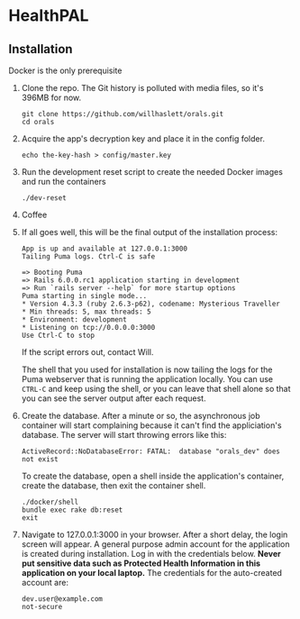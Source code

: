 # HealthPAL

## Installation
Docker is the only prerequisite

1. Clone the repo. The Git history is polluted with media files, so it's 396MB for now.

    ```
    git clone https://github.com/willhaslett/orals.git
    cd orals
    ```
1. Acquire the app's decryption key and place it in the config folder.

    ```
    echo the-key-hash > config/master.key
    ```

1. Run the development reset script to create the needed Docker images and run the containers
    ```
    ./dev-reset
    ```

1. Coffee
1. If all goes well, this will be the final output of the installation process:

    ```
    App is up and available at 127.0.0.1:3000
    Tailing Puma logs. Ctrl-C is safe

    => Booting Puma
    => Rails 6.0.0.rc1 application starting in development
    => Run `rails server --help` for more startup options
    Puma starting in single mode...
    * Version 4.3.3 (ruby 2.6.3-p62), codename: Mysterious Traveller
    * Min threads: 5, max threads: 5
    * Environment: development
    * Listening on tcp://0.0.0.0:3000
    Use Ctrl-C to stop
    ```

    If the script errors out, contact Will.

    The shell that you used for installation is now tailing the logs for the Puma webserver that is running the application locally. You can use `CTRL-C` and keep using the shell, or you can leave that shell alone so that you can see the server output after each request.

1. Create the database. After a minute or so, the asynchronous job container will start complaining because
    it can't find the appliciation's database. The server will start throwing errors like this:
    ```
    ActiveRecord::NoDatabaseError: FATAL:  database "orals_dev" does not exist
    ```
    To create the database, open a shell inside the application's container, create the database, then exit
    the container shell.
    ```
    ./docker/shell
    bundle exec rake db:reset
    exit
    ```

1. Navigate to 127.0.0.1:3000 in your browser. After a short delay, the login screen will appear.
A general purpose admin account for the application is created during installation. Log in with the
credentials below. **Never put sensitive data such as Protected Health Information in this application on
your local laptop.** The credentials for the auto-created account are:
    ```
    dev.user@example.com
    not-secure
    ```

